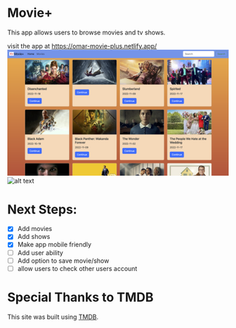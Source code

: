 # Movie+
This app allows users to browse movies and tv shows. 

visit the app at https://omar-movie-plus.netlify.app/
![alt text]('./../src/images/home.png)
![alt text]('./../src/images/movie.png)


# Next Steps:



- [x] Add movies
- [x] Add shows
- [x] Make app mobile friendly
- [ ] Add user ability
- [ ] Add option to save movie/show
- [ ] allow users to check other users account

# Special Thanks to TMDB 
This site was built using [TMDB](https://www.themoviedb.org/?language=en-US).